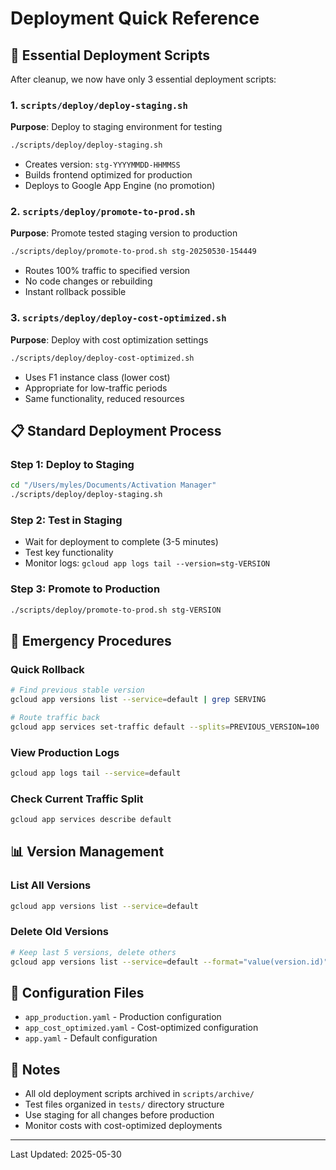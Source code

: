 # Deployment Quick Reference

## 🚀 Essential Deployment Scripts

After cleanup, we now have only 3 essential deployment scripts:

### 1. `scripts/deploy/deploy-staging.sh`
**Purpose**: Deploy to staging environment for testing
```bash
./scripts/deploy/deploy-staging.sh
```
- Creates version: `stg-YYYYMMDD-HHMMSS`
- Builds frontend optimized for production
- Deploys to Google App Engine (no promotion)

### 2. `scripts/deploy/promote-to-prod.sh`
**Purpose**: Promote tested staging version to production
```bash
./scripts/deploy/promote-to-prod.sh stg-20250530-154449
```
- Routes 100% traffic to specified version
- No code changes or rebuilding
- Instant rollback possible

### 3. `scripts/deploy/deploy-cost-optimized.sh`
**Purpose**: Deploy with cost optimization settings
```bash
./scripts/deploy/deploy-cost-optimized.sh
```
- Uses F1 instance class (lower cost)
- Appropriate for low-traffic periods
- Same functionality, reduced resources

## 📋 Standard Deployment Process

### Step 1: Deploy to Staging
```bash
cd "/Users/myles/Documents/Activation Manager"
./scripts/deploy/deploy-staging.sh
```

### Step 2: Test in Staging
- Wait for deployment to complete (3-5 minutes)
- Test key functionality
- Monitor logs: `gcloud app logs tail --version=stg-VERSION`

### Step 3: Promote to Production
```bash
./scripts/deploy/promote-to-prod.sh stg-VERSION
```

## 🚨 Emergency Procedures

### Quick Rollback
```bash
# Find previous stable version
gcloud app versions list --service=default | grep SERVING

# Route traffic back
gcloud app services set-traffic default --splits=PREVIOUS_VERSION=100
```

### View Production Logs
```bash
gcloud app logs tail --service=default
```

### Check Current Traffic Split
```bash
gcloud app services describe default
```

## 📊 Version Management

### List All Versions
```bash
gcloud app versions list --service=default
```

### Delete Old Versions
```bash
# Keep last 5 versions, delete others
gcloud app versions list --service=default --format="value(version.id)" | tail -n +6 | xargs -I {} gcloud app versions delete {} --quiet
```

## 🔧 Configuration Files

- `app_production.yaml` - Production configuration
- `app_cost_optimized.yaml` - Cost-optimized configuration
- `app.yaml` - Default configuration

## 📝 Notes

- All old deployment scripts archived in `scripts/archive/`
- Test files organized in `tests/` directory structure
- Use staging for all changes before production
- Monitor costs with cost-optimized deployments

---
Last Updated: 2025-05-30